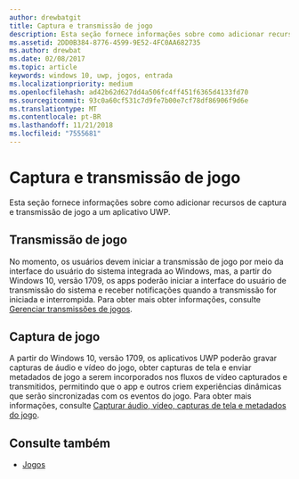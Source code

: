 ```yaml
---
author: drewbatgit
title: Captura e transmissão de jogo
description: Esta seção fornece informações sobre como adicionar recursos de captura e transmissão de jogo a um aplicativo UWP.
ms.assetid: 2DD0B384-8776-4599-9E52-4FC0AA682735
ms.author: drewbat
ms.date: 02/08/2017
ms.topic: article
keywords: windows 10, uwp, jogos, entrada
ms.localizationpriority: medium
ms.openlocfilehash: ad42b62d627dd4a506fc4ff451f6365d4133fd70
ms.sourcegitcommit: 93c0a60cf531c7d9fe7b00e7cf78df86906f9d6e
ms.translationtype: MT
ms.contentlocale: pt-BR
ms.lasthandoff: 11/21/2018
ms.locfileid: "7555681"
---
```

# <a name="game-broadcast-and-capture"></a>Captura e transmissão de jogo

Esta seção fornece informações sobre como adicionar recursos de captura e transmissão de jogo a um aplicativo UWP.

## <a name="game-broadcasting"></a>Transmissão de jogo
No momento, os usuários devem iniciar a transmissão de jogo por meio da interface do usuário do sistema integrada ao Windows, mas, a partir do Windows 10, versão 1709, os apps poderão iniciar a interface do usuário de transmissão do sistema e receber notificações quando a transmissão for iniciada e interrompida. Para obter mais obter informações, consulte [Gerenciar transmissões de jogos](manage-game-broadcasting.md).

## <a name="game-capture"></a>Captura de jogo
A partir do Windows 10, versão 1709, os aplicativos UWP poderão gravar capturas de áudio e vídeo do jogo, obter capturas de tela e enviar metadados de jogo a serem incorporados nos fluxos de vídeo capturados e transmitidos, permitindo que o app e outros criem experiências dinâmicas que serão sincronizadas com os eventos do jogo. Para obter mais informações, consulte [Capturar áudio, vídeo, capturas de tela e metadados do jogo](capture-game-audio-video-screenshots-and-metadata.md).



## <a name="see-also"></a>Consulte também

* [Jogos](index.md)